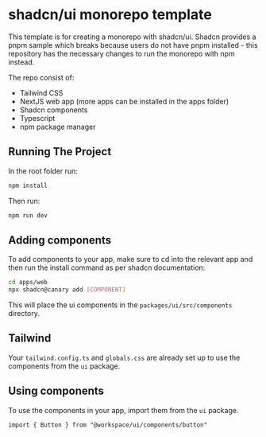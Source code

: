 # shadcn/ui monorepo template

This template is for creating a monorepo with shadcn/ui. Shadcn provides a pnpm sample which breaks because users do not have pnpm installed - this repository has the necessary changes to run the monorepo with npm instead.

The repo consist of:
- Tailwind CSS
- NextJS web app (more apps can be installed in the apps folder)
- Shadcn components
- Typescript
- npm package manager

## Running The Project
In the root folder run:
```bash
npm install
```
Then run:
```bash
npm run dev
```

## Adding components

To add components to your app, make sure to cd into the relevant app and then run the install command as per shadcn documentation:

```bash
cd apps/web
npx shadcn@canary add [COMPONENT]
```

This will place the ui components in the `packages/ui/src/components` directory.

## Tailwind

Your `tailwind.config.ts` and `globals.css` are already set up to use the components from the `ui` package.

## Using components

To use the components in your app, import them from the `ui` package.

```tsx
import { Button } from "@workspace/ui/components/button"
```

